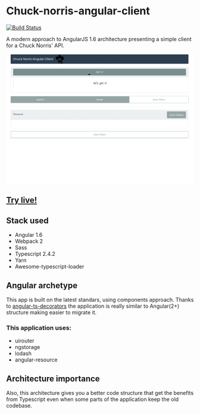 # Chuck-norris-angular-client

[![Build Status](https://travis-ci.org/adrianabreu/chuck-norris-angular-client.svg?branch=master)](https://travis-ci.org/adrianabreu/chuck-norris-angular-client)

A modern approach to AngularJS 1.6 architecture presenting a simple client for a Chuck Norris' API.

![](assets/chuck.gif)

## [Try live!](http://adrianabreu.com/chuck-norris-angular-client/#!/sentence)

## Stack used

* Angular 1.6
* Webpack 2
* Sass
* Typescript 2.4.2
* Yarn
* Awesome-typescript-loader


## Angular archetype

This app is built on the latest standars, using components approach. Thanks to [angular-ts-decorators](https://github.com/vsternbach/angular-ts-decorators) the application is really similar to Angular(2+) structure making easier to migrate it.

### This application uses:
* uirouter
* ngstorage
* lodash
* angular-resource 


## Architecture importance

Also, this architecture gives you a better code structure that get the benefits from Typescript even when some parts of the application keep the old codebase.
